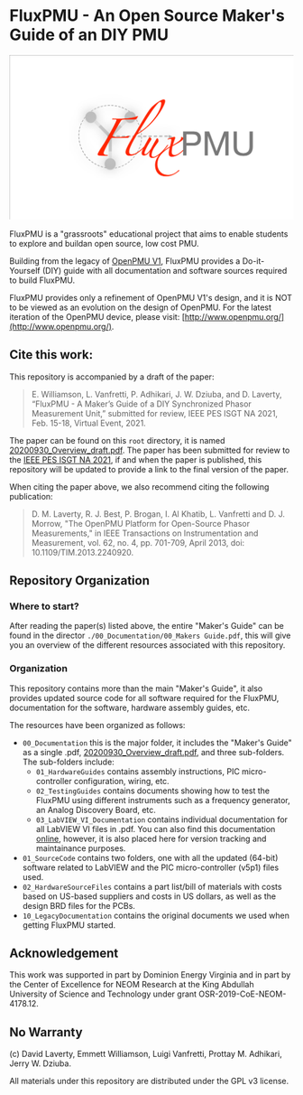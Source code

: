 # FluxPMU - An Open Source Maker's Guide of an DIY PMU
![alt text](https://github.com/ALSETLab/FluxPMU/blob/master/FluxPMU_logo.png)

FluxPMU is a "grassroots" educational project that aims  to  enable  students  to  explore  and  buildan  open  source,  low  cost  PMU.  

Building  from  the  legacy  of [OpenPMU  V1](https://ieeexplore.ieee.org/document/6463452),  FluxPMU  provides  a Do-it-Yourself (DIY) guide with  all  documentation  and  software  sources  required  to  build FluxPMU.

FluxPMU provides only a refinement of OpenPMU V1's design, and it is NOT to be viewed as an evolution on the design of OpenPMU. For the latest iteration of the OpenPMU device, please visit: [http://www.openpmu.org/](http://www.openpmu.org/).

## Cite this work:

This repository is accompanied by a draft of the paper:
> E. Williamson, L. Vanfretti, P. Adhikari, J. W. Dziuba, and D. Laverty, “FluxPMU - A Maker’s Guide of a DIY Synchronized Phasor Measurement Unit,” submitted for review, IEEE PES ISGT NA 2021, Feb. 15-18, Virtual Event, 2021.

The paper can be found on this ``root`` directory, it is named [20200930_Overview_draft.pdf](https://github.com/ALSETLab/FluxPMU/blob/master/20200930_Overview_draft.pdf). The paper has been submitted for review to the [IEEE PES ISGT NA 2021](https://ieee-isgt.org/), if and when the paper is published, this repository will be updated to provide a link to the final version of the paper.

When citing the paper above, we also recommend citing the following publication:
> D. M. Laverty, R. J. Best, P. Brogan, I. Al Khatib, L. Vanfretti and D. J. Morrow, "The OpenPMU Platform for Open-Source Phasor Measurements," in IEEE Transactions on Instrumentation and Measurement, vol. 62, no. 4, pp. 701-709, April 2013, doi: 10.1109/TIM.2013.2240920.

## Repository Organization

### Where to start?
After reading the paper(s) listed above, the entire "Maker's Guide" can be found in the director ``./00_Documentation/00_Makers Guide.pdf``, this will give you an overview of the different resources associated with this repository.

### Organization
This repository contains more than the main "Maker's Guide", it also provides updated source code for all software required for the FluxPMU, documentation for the software, hardware assembly guides, etc.

The resources have been organized as follows:
  - ``00_Documentation`` this is the major folder, it includes the "Maker's Guide" as a single .pdf, [20200930_Overview_draft.pdf](https://github.com/ALSETLab/FluxPMU/blob/master/20200930_Overview_draft.pdf), and three sub-folders. The sub-folders include:
      - ``01_HardwareGuides`` contains assembly instructions, PIC micro-controller configuration, wiring, etc.
      - ``02_TestingGuides`` contains documents showing how to test the FluxPMU using different instruments such as a frequency generator, an Analog Discovery Board, etc.
      - ``03_LabVIEW_VI_Documentation`` contains individual documentation for all LabVIEW VI files in .pdf. You can also find this documentation [online](https://alsetlab.github.io/S3DK/docs/Code_Flow_Chart.html), however, it is also placed here for version tracking and maintainance purposes.
  - ``01_SourceCode`` contains two folders, one with all the updated (64-bit) software related to LabVIEW and the PIC micro-controller (v5p1) files used.
  - ``02_HardwareSourceFiles`` contains a part list/bill of materials with costs based on US-based suppliers and costs in US dollars, as well as the design BRD files for the PCBs.
  - ``10_LegacyDocumentation`` contains the original documents we used when getting FluxPMU started.

## Acknowledgement
This work was supported in part by Dominion Energy Virginia and in part by the Center of Excellence for NEOM Research at the King Abdullah University of Science and Technology under grant OSR-2019-CoE-NEOM- 4178.12.

## No Warranty
(c) David Laverty, Emmett Williamson, Luigi Vanfretti, Prottay M. Adhikari, Jerry W. Dziuba.

All materials under this repository are distributed under the GPL v3 license.

